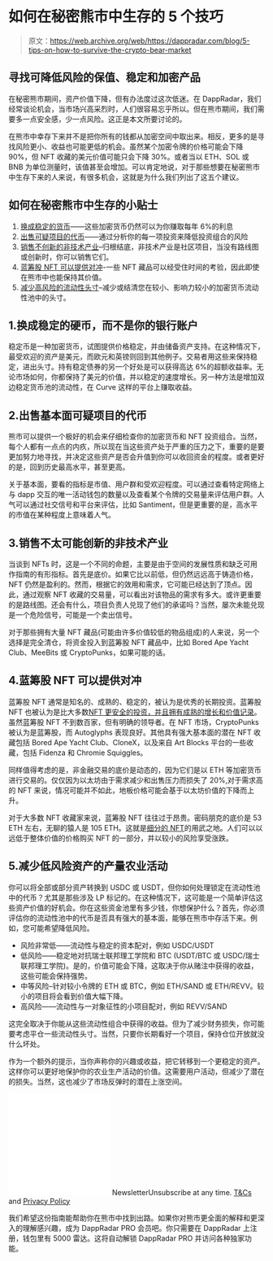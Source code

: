 # 如何在秘密熊市中生存的 5 个技巧

> 原文：<https://web.archive.org/web/https://dappradar.com/blog/5-tips-on-how-to-survive-the-crypto-bear-market>

## 寻找可降低风险的保值、稳定和加密产品

在秘密熊市期间，资产价值下降，但有办法度过这次低迷。在 DappRadar，我们经常谈论机会，当市场兴高采烈时，人们很容易忘乎所以。但在熊市期间，我们需要多一点安全感，少一点风险。这正是本文所要讨论的。

在熊市中幸存下来并不是把你所有的钱都从加密空间中取出来。相反，更多的是寻找风险更小、收益也可能更低的机会。虽然某个加密令牌的价格可能会下降 90%，但 NFT 收藏的美元价值可能只会下降 30%。或者当以 ETH、SOL 或 BNB 为单位测量时，该值甚至会增加。可以肯定地说，对于那些想要在秘密熊市中生存下来的人来说，有很多机会，这就是为什么我们列出了这五个建议。

## 如何在秘密熊市中生存的小贴士

1.  [换成稳定的货币](https://web.archive.org/web/20221004130123/https://dappradar.com/blog/5-tips-on-how-to-survive-the-crypto-bear-market/#Swap-to-a-stablecoin-instead-of-to-your-bank-account)——这些加密货币仍然可以为你赚取每年 6%的利息
2.  [出售可疑项目的代币](https://web.archive.org/web/20221004130123/http://sell-tokens-from-projects-with-doubtful-fundamentals/)——通过分析你的每一项投资来降低投资组合的风险
3.  [销售不创新的非技术产业](https://web.archive.org/web/20221004130123/https://dappradar.com/blog/5-tips-on-how-to-survive-the-crypto-bear-market/#Sell-NFTs-that-are-unlikely-to-innovate)–归根结底，非技术产业是社区项目，当没有路线图或创新时，你可以销售它们。
4.  [蓝筹股 NFT 可以提供对冲](https://web.archive.org/web/20221004130123/http://blue-chip-nfts-can-provide-a-hedge/)-一些 NFT 藏品可以经受住时间的考验，因此即使在熊市中也能保持其价值。
5.  [减少高风险的流动性头寸](https://web.archive.org/web/20221004130123/http://reduce-yield-farming-activities-to-low-risk-assets/)–减少或结清您在较小、影响力较小的加密货币流动性池中的头寸。

## 1.换成稳定的硬币，而不是你的银行账户

稳定币是一种加密货币，试图提供价格稳定，并由储备资产支持。在这种情况下，最受欢迎的资产是美元，而欧元和英镑则回到其他例子。交易者用这些来保持稳定，进出头寸。持有稳定债券的另一个好处是可以获得高达 6%的超额收益率。无论市场如何，你都保持了美元的价值，并以稳定的速度增长。另一种方法是增加双边稳定货币池的流动性，在 Curve 这样的平台上赚取收益。

## 2.出售基本面可疑项目的代币

熊市可以提供一个极好的机会来仔细检查你的加密货币和 NFT 投资组合。当然，每个人都有一点点的内疚，所以现在当这些资产处于严重的压力之下，重要的是要更加努力地寻找，并决定这些资产是否会升值到你可以收回资金的程度。或者更好的是，回到历史最高水平，甚至更高。

关于基本面，要看的指标是市值、用户群和受欢迎程度。可以通过查看特定网络上与 dapp 交互的唯一活动钱包的数量以及查看某个令牌的交易量来评估用户群。人气可以通过社交信号和平台来评估，比如 Santiment，但是更重要的是，高水平的市值在某种程度上意味着人气。

## 3.销售不太可能创新的非技术产业

当谈到 NFTs 时，这是一个不同的命题，主要是由于空间的发展性质和缺乏可用作指南的有形指标。首先是底价。如果它比以前低，但仍然远远高于铸造价格，NFT 仍然是盈利的。然而，根据它的效用和需求，它可能已经达到了顶点。因此，通过观察 NFT 收藏的交易量，可以看出对该物品的需求有多大。或许更重要的是路线图。还会有什么，项目负责人兑现了他们的承诺吗？当然，屡次未能兑现是一个危险信号，可能是一个卖出信号。

对于那些拥有大量 NFT 藏品(可能由许多价值较低的物品组成)的人来说，另一个选择是完全清仓，将资金投入到蓝筹股 NFT 藏品中，比如 Bored Ape Yacht Club、MeeBits 或 CryptoPunks，如果可能的话。

## 4.蓝筹股 NFT 可以提供对冲

蓝筹股 NFT 通常是知名的、成熟的、稳定的，被认为是优秀的长期投资。蓝筹股 NFT 也被认为是比大多数[NFT 更安全的投资，并且拥有成熟的增长和价值记录](https://web.archive.org/web/20221004130123/https://dappradar.com/nft)。虽然蓝筹股 NFT 不到数百家，但有明确的领导者。在 NFT 市场，CryptoPunks 被认为是蓝筹股，而 Autoglyphs 表现良好。其他具有强大基本面的潜在 NFT 收藏包括 Bored Ape Yacht Club、CloneX，以及来自 Art Blocks 平台的一些收藏，包括 Fidenza 和 Chromie Squiggles。

同样值得考虑的是，非金融交易的底价是动态的，因为它们是以 ETH 等加密货币进行交易的。仅仅因为以太坊由于需求减少和出售压力而损失了 20%,对于需求高的 NFT 来说，情况可能并不如此，地板价格可能会基于以太坊价值的下降而上升。

对于大多数 NFT 收藏家来说，蓝筹股 NFT 往往过于昂贵。密码朋克的底价是 53 ETH 左右，无聊的猿人是 105 ETH。这就是[细分的 NFT](https://web.archive.org/web/20221004130123/https://dappradar.com/nft/fractionalized)的用武之地。人们可以以远低于整体价值的价格购买 NFT 的一部分，并以较小的风险享受涨跌。

## 5.减少低风险资产的产量农业活动

你可以将全部或部分资产转换到 USDC 或 USDT，但你如何处理锁定在流动性池中的代币？尤其是那些涉及 LP 标记的。在这种情况下，这可能是一个简单评估这些资产价值的好机会。你在这些资金池里有多少钱，你想保护什么？首先，你必须评估你的流动性池中的代币是否具有强大的基本面，能够在熊市中存活下来。例如，您可能希望降低风险。

*   风险非常低——流动性与稳定的资本配对，例如 USDC/USDT
*   低风险——稳定地对抗瑞士联邦理工学院和 BTC (USDT/BTC 或 USDC/瑞士联邦理工学院)。是的，价值可能会下降，这取决于你从赌注中获得的收益，这些可能会保持强势。
*   中等风险–针对较小令牌的 ETH 或 BTC，例如 ETH/SAND 或 ETH/REVV。较小的项目将会看到价值大幅下降。
*   高风险——流动性与一对象征性的小项目配对，例如 REVV/SAND

这完全取决于你能从这些流动性组合中获得的收益。但为了减少财务损失，你可能要考虑平仓一些流动性头寸。当然，只要你长期看好一个项目，保持仓位开放就没什么坏处。

作为一个额外的提示，当你声称你的兴趣或收益，把它转移到一个更稳定的资产。这样你可以更好地保护你的农业生产活动的价值。这需要用户活动，但减少了潜在的损失。当然，这也减少了市场反弹时的潜在上涨空间。

![](img/6d5a4a2d609c56e1a5771717e54ba759.png) NewsletterUnsubscribe at any time. [T&Cs](https://web.archive.org/web/20221004130123/https://dappradar.com/terms) and [Privacy Policy](https://web.archive.org/web/20221004130123/https://dappradar.com/privacy-policy)

我们希望这份指南能帮助你在熊市中找到出路。如果你对熊市更全面的解释和更深入的理解感兴趣，成为 DappRadar PRO 会员吧。你只需要在 DappRadar 上注册，钱包里有 5000 雷达。这将自动解锁 DappRadar PRO 并访问各种独家功能。